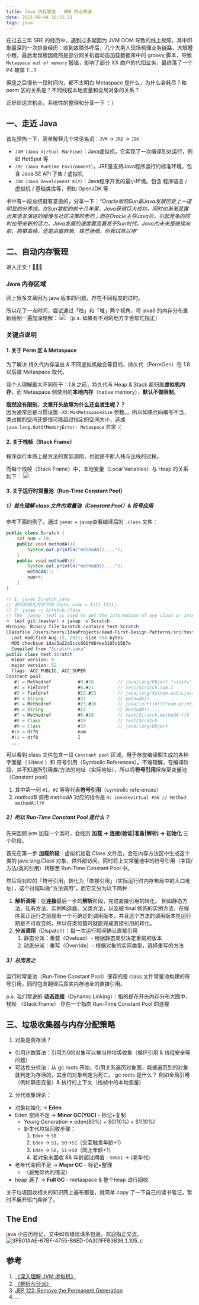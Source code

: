```yaml
---
title: Java 内存管理 - SRE 的必修课
date: 2021-09-04 16:31:21
tags: java
---
```


在过去三年 SRE 的经历中，遇到过多起因为 JVM OOM 导致的线上故障。其中印象最深的一次排查经历：收到故障外呼后，几个大男人现场梳理业务链路，大眼瞪小眼，最后发现根因竟然是部分网关机器动态加载数据库中的 groovy 脚本，导致 `Metaspace out of memory` 报错，影响了部分 XX 商户的代扣业务，最终落了一个 P4 故障 T…T

但是之后很长一段时间内，都不太明白 Metaspace 是什么，为什么会耗尽？和 perm 区的关系是？不同线程本地变量和全局对象的关系？

正好趁这次机会，系统性的整理和分享一下 ：）

<!--more-->

## 一、走近 Java

首先预热一下，简单解释几个常见名词：`JVM` -> `JRE` -> `JDK` 

- `JVM（Java Virtual Machine）`：Java虚拟机，它实现了一次编译到处运行，例如 HotSpot 等
- `JRE（Java Runtime Environment）`，JRE是支持Java程序运行的标准环境。包含 Java SE API 子集 / 虚拟机 
- `JDK（Java Development Kit）`：Java程序开发的最小环境。包含 程序语言 / 虚拟机 / 基础类库等，例如 OpenJDK 等 

书中有一段总结挺有意思的，分享一下：*“Oracle收购Sun是Java发展历史上一道明显的分界线。在Sun掌舵的前十几年里，Java获得巨大成功，同时也渐渐显露出来语言演进的缓慢与社区决策的老朽；而在Oracle主导Java后，引起竞争的同时也带来新的活力，Java发展的速度要显著高于Sun时代。Java的未来是继续向前、再攀高峰，还是由盛转衰、锋芒挫缩，你我拭目以待”*


## 二、自动内存管理
进入正文！🎉🎉🎉 

### Java 内存区域
网上很多文章因为 java 版本的问题，存在不同程度的过时。

所以花了一点时间，尝试通过「栈」和「堆」两个视角，将 java8 的内存分布重新绘制一遍加深理解：
![](../images/blog/2021-09-04-jvm-note/16307787626886.jpg)
（p.s. 如果有不对的地方辛苦帮忙指正）

 
### 关键点说明
#### 1. 关于 Perm 区 & Metaspace
为了解决 持久代内存溢出 & 不同虚拟机融合等目的，持久代（PermGen）在 1.8 以后被 Metaspace 取代。

我个人理解最大不同在于：1.8 之前，持久代与 Heap & Stack 都归属**虚拟机内存**，而 Metaspace 侧使用的**本地内存**（native memory），**默认不做限制**。

**既然没有限制，文章开头故障为什么还会发生呢？？**   
因为通常还是习惯设置 `-XX:MaxMetaspaceSize` 参数。。所以如果代码编写不当，类占据的空间还是很可能超过指定的空间大小，造成`java.lang.OutOfMemoryError: Metaspace` 异常 :(

#### 2. 关于栈帧（Stack Frame）
程序运行本质上是方法的套娃调用，也就是不断入栈与出栈的过程。

而每个栈帧（Stack Frame）中，本地变量（Local Variables）与 Heap 的关系如下：
![](../images/blog/2021-09-04-jvm-note/16307786911033.jpg)

#### 3. 关于运行时常量池（Run-Time Constant Pool）
##### 1）首先理解 class 文件的常量池（Constant Pool）& 符号应用
参考下面的例子，通过 `javac`  + `javap`查看编译后的 `.class` 文件：
```java
public class Scratch {
    int num = 10;
    public void methodA(){
        System.out.println("methodA()....");
    }
    public void methodB(){
        System.out.println("methodB()....");
        methodA();
        num++;
    }
}

// 1. javac Scratch.java 
// 源代码转化为字节码（byte code = 1111_1111），
// 2. javap -v Scratch.class
// The `javap` tool is used to get the information of any class or interface.
➜  test git:(master) ✗ javap -v Scratch      
Warning: Binary file Scratch contains test.Scratch
Classfile /Users/henry/IdeaProjects/Head-First-Design-Patterns/src/test/Scratch.class
  Last modified Aug 15, 2021; size 554 bytes
  MD5 checksum 1dac5a22a5ccc66bfd64ee3185a1587e
  Compiled from "Scratch.java"
public class test.Scratch
  minor version: 0
  major version: 52
  flags: ACC_PUBLIC, ACC_SUPER
Constant pool:
   #1 = Methodref          #9.#20         // java/lang/Object."<init>":()V
   #2 = Fieldref           #8.#21         // test/Scratch.num:I
   #3 = Fieldref           #22.#23        // java/lang/System.out:Ljava/io/PrintStream;
   #4 = String             #24            // methodA()....
   #5 = Methodref          #25.#26        // java/io/PrintStream.println:(Ljava/lang/String;)V
   #6 = String             #27            // methodB()....
   #7 = Methodref          #8.#28         // test/Scratch.methodA:()V
   #8 = Class              #29            // test/Scratch
   #9 = Class              #30            // java/lang/Object
  #10 = Utf8               num
  #11 = Utf8               I
  ...
```

可以看到 class 文件包含一段 `Constant pool` 区域，用于存放编译期生成的各种字面量（ Literal ）和 符号引用（Symbolic References）。不难理解，在编译阶段，并不知道所引用类/方法的地址（实际地址），所以将**符号引用**保存至变量池（Constant pool）

1. 其中第一列 `#1`，`#2` 等等代表**符号引用**（symbolic references）
2. methodB 调用 methodA 对应的指令是 `9: invokevirtual #36 // Method methodA:()V`

##### 2）所以 Run-Time Constant Pool 是什么？
先来回顾 jvm 加载一个类时，会经历 **加载 -> 连接(验证|准备|解析) -> 初始化** 三个阶段。

首先在第一步 **加载阶段**：虚拟机加载 Class 文件后，会在内存方法区中生成这个类的 java.lang.Class 对象，供外部访问。同时将上文常量池中的符号引用（字段/方法/类的引用）转移至 Run-Time Constant Pool 中。

然后将对应的「符号引用」转化为「直接引用」（实际运行时内存布局中的入口地址），这个过程叫做“方法调用”，而它又分为以下两种：
1. **解析调用**：在**连接**最后一步的**解析**阶段，完成直接引用的转化。
   例如静态方法、私有方法、实例构造器、父类方法，以及被 final 修饰的实例方法，在程序真正运行之前就有一个可确定的调用版本，并且这个方法的调用版本在运行期是不可改变的，所以在类加载时就能完成直接引用的转化。
2. **分派调用**（Dispatch）：每一次运行期间确认直接引用 
   1. 静态分派：重载（Oveload）- 根据静态类型决定重载的版本
   2. 动态分派：重写（Override）- 根据对象的实际类型，选择重写的方法 

##### 3）总而言之
运行时常量池（Run-Time Constant Pool）保存的是 class 文件常量池构建的符号引用，同时包含翻译后真实内存地址的直接引用。

p.s. 我们常说的 **动态连接**（Dynamic Linking）：指的是在开头内存分布大图中，栈帧 （Stack Frame） 存在一个指向 Run-Time Constant Pool 的连接

## 三、垃圾收集器与内存分配策略

1. 对象是否存活？
  - 引用计数算法：引用为0的对象可以被当作垃圾收集（循环引用 & 线程安全等问题）
  - 可达性分析法：从 gc roots 开始，引用关系遍历对象图，能被遍历到的对象就判定为存活的，其余的对象判定为死亡。
    gc roots 是什么？
    例如全局引用（例如静态变量）& 执行的上下文（栈帧中的本地变量）
2. 分代收集理论：
  - 对象初始化 -> **Eden**
  - Eden 空间不足 -> **Minor GC(YGC)** - 标记+复制
    - Young Generation = eden(80%) + S0(10%) + S1(10%)
    - 新生代垃圾回收步骤：
      1. `Eden` -> `S0` 
      2. `Eden` -> `S1`，`S0`->`S1`（交互触发年龄+1）
      3. `Eden` -> `S0`，`S1`->`S0`（同上年龄+1）
      4. 若对象未回收 && 年龄超过阈值：`S0&S1` -> (老年代)
  - 老年代空间不足 -> **Major GC** - 标记+整理
    - （避免碎片的情况）
  - heap 满了 -> **Full GC** - metaspace & 整个heap 进行回收

关于垃圾回收相关的知识网上遍布都是，就简单 copy 了一下自己的读书笔记，暂时不展开班门弄斧了。

## The End
java 小白历险记，文中如有错误请多包涵，欢迎指正交流。
![3FB01AAE-67BF-4755-B6ED-0A301FFB3B36_1_105_c](../images/blog/2021-09-04-jvm-note/3FB01AAE-67BF-4755-B6ED-0A301FFB3B36_1_105_c.jpeg)


## 参考

1. [《深入理解 JVM 虚拟机》](https://www.dedao.cn/eBook/qPKdG1m9B8MaveyJdxRzNnKYlqgVZ3k4Jlwo5pL7E4m1r26kQjXDAPObGkYgJ4pN)
2. [《解析与分派》](https://www.yuque.com/wanghuaihoho/aw880k/zsgm3i)
3. [JEP 122: Remove the Permanent Generation](http://openjdk.java.net/jeps/122)
4. ...



